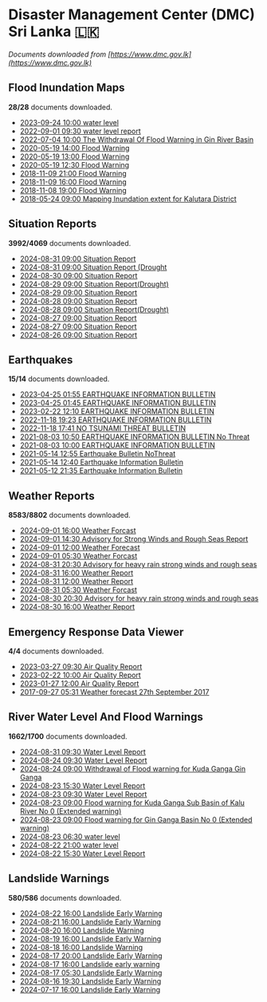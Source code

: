 # Disaster Management Center (DMC) Sri Lanka :sri_lanka:

*Documents downloaded from [https://www.dmc.gov.lk](https://www.dmc.gov.lk)*

## Flood Inundation Maps

**28/28** documents downloaded.

* [2023-09-24 10:00 water level](data/flood-inundation-maps/20230924.1000.water-level.pdf)
* [2022-09-01 09:30 water level report](data/flood-inundation-maps/20220901.0930.water-level-report.pdf)
* [2022-07-04 10:00 The Withdrawal Of Flood Warning in Gin River Basin](data/flood-inundation-maps/20220704.1000.the-withdrawal-of-flood-warning-in-gin-river-basin.pdf)
* [2020-05-19 14:00 Flood Warning](data/flood-inundation-maps/20200519.1400.flood-warning.pdf)
* [2020-05-19 13:00 Flood Warning](data/flood-inundation-maps/20200519.1300.flood-warning.pdf)
* [2020-05-19 12:30 Flood Warning](data/flood-inundation-maps/20200519.1230.flood-warning.pdf)
* [2018-11-09 21:00 Flood Warning](data/flood-inundation-maps/20181109.2100.flood-warning.PDF)
* [2018-11-09 16:00 Flood Warning](data/flood-inundation-maps/20181109.1600.flood-warning.PDF)
* [2018-11-08 19:00 Flood Warning](data/flood-inundation-maps/20181108.1900.flood-warning.PDF)
* [2018-05-24 09:00 Mapping Inundation extent for Kalutara District](data/flood-inundation-maps/20180524.0900.mapping-inundation-extent-for-kalutara-district.pdf)

## Situation Reports

**3992/4069** documents downloaded.

* [2024-08-31 09:00 Situation Report](data/situation-reports/20240831.0900.situation-report.pdf)
* [2024-08-31 09:00 Situation Report (Drought](data/situation-reports/20240831.0900.situation-report-drought.pdf)
* [2024-08-30 09:00 Situation Report](data/situation-reports/20240830.0900.situation-report.pdf)
* [2024-08-29 09:00 Situation Report(Drought)](data/situation-reports/20240829.0900.situation-reportdrought.pdf)
* [2024-08-29 09:00 Situation Report](data/situation-reports/20240829.0900.situation-report.pdf)
* [2024-08-28 09:00 Situation Report](data/situation-reports/20240828.0900.situation-report.pdf)
* [2024-08-28 09:00 Situation Report(Drought)](data/situation-reports/20240828.0900.situation-reportdrought.pdf)
* [2024-08-27 09:00 Situation Report](data/situation-reports/20240827.0900.situation-report.pdf)
* [2024-08-27 09:00 Situation Report](data/situation-reports/20240827.0900.situation-report.pdf)
* [2024-08-26 09:00 Situation Report](data/situation-reports/20240826.0900.situation-report.pdf)

## Earthquakes

**15/14** documents downloaded.

* [2023-04-25 01:55 EARTHQUAKE INFORMATION BULLETIN](data/earthquakes/20230425.0155.earthquake-information-bulletin.pdf)
* [2023-04-25 01:45 EARTHQUAKE INFORMATION BULLETIN](data/earthquakes/20230425.0145.earthquake-information-bulletin.pdf)
* [2023-02-22 12:10 EARTHQUAKE INFORMATION BULLETIN](data/earthquakes/20230222.1210.earthquake-information-bulletin.pdf)
* [2022-11-18 19:23 EARTHQUAKE INFORMATION BULLETIN](data/earthquakes/20221118.1923.earthquake-information-bulletin.pdf)
* [2022-11-18 17:41 NO TSUNAMI THREAT BULLETIN](data/earthquakes/20221118.1741.no-tsunami-threat-bulletin.pdf)
* [2021-08-03 10:50 EARTHQUAKE INFORMATION BULLETIN No Threat](data/earthquakes/20210803.1050.earthquake-information-bulletin-no-threat.pdf)
* [2021-08-03 10:00 EARTHQUAKE INFORMATION BULLETIN](data/earthquakes/20210803.1000.earthquake-information-bulletin.pdf)
* [2021-05-14 12:55 Earthquake Bulletin NoThreat](data/earthquakes/20210514.1255.earthquake-bulletin-nothreat.pdf)
* [2021-05-14 12:40 Earthquake Information Bulletin](data/earthquakes/20210514.1240.earthquake-information-bulletin.pdf)
* [2021-05-12 21:35 Earthquake Information Bulletin](data/earthquakes/20210512.2135.earthquake-information-bulletin.pdf)

## Weather Reports

**8583/8802** documents downloaded.

* [2024-09-01 16:00 Weather Forcast](data/weather-reports/20240901.1600.weather-forcast.pdf)
* [2024-09-01 14:30 Advisory for Strong Winds and Rough Seas Report](data/weather-reports/20240901.1430.advisory-for-strong-winds-and-rough-seas-report.pdf)
* [2024-09-01 12:00 Weather Forecast](data/weather-reports/20240901.1200.weather-forecast.pdf)
* [2024-09-01 05:30 Weather Forcast](data/weather-reports/20240901.0530.weather-forcast.pdf)
* [2024-08-31 20:30 Advisory for heavy rain strong winds and rough seas](data/weather-reports/20240831.2030.advisory-for-heavy-rain-strong-winds-and-rough-seas.pdf)
* [2024-08-31 16:00 Weather Report](data/weather-reports/20240831.1600.weather-report.pdf)
* [2024-08-31 12:00 Weather Report](data/weather-reports/20240831.1200.weather-report.pdf)
* [2024-08-31 05:30 Weather Forcast](data/weather-reports/20240831.0530.weather-forcast.pdf)
* [2024-08-30 20:30 Advisory for heavy rain strong winds and rough seas](data/weather-reports/20240830.2030.advisory-for-heavy-rain-strong-winds-and-rough-seas.pdf)
* [2024-08-30 16:00 Weather Report](data/weather-reports/20240830.1600.weather-report.pdf)

## Emergency Response Data Viewer

**4/4** documents downloaded.

* [2023-03-27 09:30 Air Quality Report](data/emergency-response-data-viewer/20230327.0930.air-quality-report.pdf)
* [2023-02-22 10:00 Air Quality Report](data/emergency-response-data-viewer/20230222.1000.air-quality-report.pdf)
* [2023-01-27 12:00 Air Quality Report](data/emergency-response-data-viewer/20230127.1200.air-quality-report.pdf)
* [2017-09-27 05:31 Weather forecast 27th September 2017](data/emergency-response-data-viewer/20170927.0531.weather-forecast-27th-september-2017.pdf)

## River Water Level And Flood Warnings

**1662/1700** documents downloaded.

* [2024-08-31 09:30 Water Level Report](data/river-water-level-and-flood-warnings/20240831.0930.water-level-report.jpg)
* [2024-08-24 09:30 Water Level Report](data/river-water-level-and-flood-warnings/20240824.0930.water-level-report.jpg)
* [2024-08-24 09:00 Withdrawal of Flood warning for Kuda Ganga  Gin Ganga](data/river-water-level-and-flood-warnings/20240824.0900.withdrawal-of-flood-warning-for-kuda-ganga-gin-ganga.pdf)
* [2024-08-23 15:30 Water Level Report](data/river-water-level-and-flood-warnings/20240823.1530.water-level-report.jpg)
* [2024-08-23 09:30 Water Level Report](data/river-water-level-and-flood-warnings/20240823.0930.water-level-report.jpg)
* [2024-08-23 09:00 Flood warning for Kuda Ganga Sub Basin of Kalu River  No 0  (Extended warning)](data/river-water-level-and-flood-warnings/20240823.0900.flood-warning-for-kuda-ganga-sub-basin-of-kalu-river-no-0-extended-warning.pdf)
* [2024-08-23 09:00 Flood warning for Gin Ganga Basin  No 0  (Extended warning)](data/river-water-level-and-flood-warnings/20240823.0900.flood-warning-for-gin-ganga-basin-no-0-extended-warning.pdf)
* [2024-08-23 06:30 water level](data/river-water-level-and-flood-warnings/20240823.0630.water-level.jpg)
* [2024-08-22 21:00 water level](data/river-water-level-and-flood-warnings/20240822.2100.water-level.jpg)
* [2024-08-22 15:30 Water Level Report](data/river-water-level-and-flood-warnings/20240822.1530.water-level-report.jpg)

## Landslide Warnings

**580/586** documents downloaded.

* [2024-08-22 16:00 Landslide Early Warning](data/landslide-warnings/20240822.1600.landslide-early-warning.pdf)
* [2024-08-21 16:00 Landslide Early Warning](data/landslide-warnings/20240821.1600.landslide-early-warning.pdf)
* [2024-08-20 16:00 Landslide Warning](data/landslide-warnings/20240820.1600.landslide-warning.pdf)
* [2024-08-19 16:00 Landslide Early Warning](data/landslide-warnings/20240819.1600.landslide-early-warning.pdf)
* [2024-08-18 16:00 Landslide Warning](data/landslide-warnings/20240818.1600.landslide-warning.pdf)
* [2024-08-17 20:00 Landslide Early Warning](data/landslide-warnings/20240817.2000.landslide-early-warning.pdf)
* [2024-08-17 16:00 Landslide early warning](data/landslide-warnings/20240817.1600.landslide-early-warning.pdf)
* [2024-08-17 05:30 Landslide Early Warning](data/landslide-warnings/20240817.0530.landslide-early-warning.pdf)
* [2024-08-16 19:30 Landslide Early Warning](data/landslide-warnings/20240816.1930.landslide-early-warning.pdf)
* [2024-07-17 16:00 Landslide Early Warning](data/landslide-warnings/20240717.1600.landslide-early-warning.pdf)
